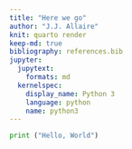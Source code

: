 ```yaml
---
title: "Here we go"
author: "J.J. Allaire"
knit: quarto render
keep-md: true
bibliography: references.bib
jupyter:
  jupytext:
    formats: md
  kernelspec:
    display_name: Python 3
    language: python
    name: python3
---
```


```python
print ("Hello, World")
```

